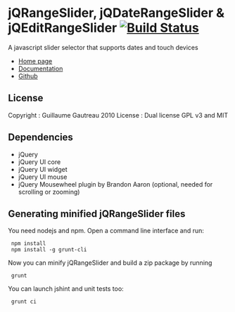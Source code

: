 jQRangeSlider, jQDateRangeSlider & jQEditRangeSlider [![Build Status](https://travis-ci.org/ghusse/jQRangeSlider.svg?branch=master)](https://travis-ci.org/ghusse/jQRangeSlider)
====================================================
A javascript slider selector that supports dates and touch devices

* [Home page](http://ghusse.github.io/jQRangeSlider/)
* [Documentation](http://ghusse.github.io/jQRangeSlider/documentation.html)
* [Github](https://github.io/ghusse/jQRangeSlider/)

License
-------
Copyright : Guillaume Gautreau 2010
License : Dual license GPL v3 and MIT

Dependencies
------------
+ jQuery
+ jQuery UI core
+ jQuery UI widget
+ jQuery UI mouse
+ jQuery Mousewheel plugin by Brandon Aaron (optional, needed for scrolling or zooming)


Generating minified jQRangeSlider files
---------------------------------------

You need nodejs and npm. Open a command line interface and run:

     npm install
     npm install -g grunt-cli

Now you can minify jQRangeSlider and build a zip package by running

     grunt

You can launch jshint and unit tests too:

     grunt ci

